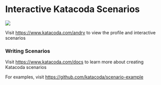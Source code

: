 # Interactive Katacoda Scenarios

[![](http://shields.katacoda.com/katacoda/andry/count.svg)](https://www.katacoda.com/andry "Get your profile on Katacoda.com")

Visit https://www.katacoda.com/andry to view the profile and interactive scenarios

### Writing Scenarios
Visit https://www.katacoda.com/docs to learn more about creating Katacoda scenarios

For examples, visit https://github.com/katacoda/scenario-example
